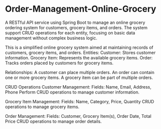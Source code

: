 # Order-Management-Online-Grocery
A RESTful API service using Spring Boot to manage an online grocery ordering system for customers, grocery items, and orders. The system support CRUD operations for each entity, focusing on basic data management without complex business logic.

This is a simplified online grocery system aimed at maintaining records of customers, grocery items, and orders.
Entities:
Customer: Stores customer information.
Grocery Item: Represents the available grocery items.
Order: Tracks orders placed by customers for grocery items.

Relationships:
A customer can place multiple orders.
An order can contain one or more grocery items.
A grocery item can be part of multiple orders.

CRUD Operations
Customer Management:
Fields: Name, Email, Address, Phone
Perform CRUD operations to manage customer information.

Grocery Item Management:
Fields: Name, Category, Price, Quantity
CRUD operations to manage grocery items.

Order Management:
Fields: Customer, Grocery Item(s), Order Date, Total Price
CRUD operations to manage order details.
